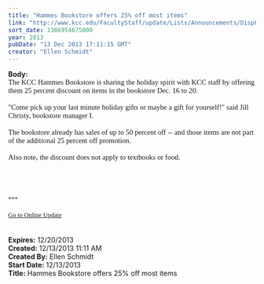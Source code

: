 ```yaml
---
title: "Hammes Bookstore offers 25% off most items"
link: "http://www.kcc.edu/FacultyStaff/update/Lists/Announcements/DispForm.aspx?ID=1374"
sort_date: 1386954675000
year: 2013
pubDate: "13 Dec 2013 17:11:15 GMT"
creator: "Ellen Schmidt"
---
```


<div><b>Body:</b> <div class="ExternalClass586C64ECCE7345BE91A1954229E56CA2">
<div><span style="font-family:'Calibri','sans-serif';font-size:11pt">The KCC Hammes Bookstore is sharing the holiday spirit with KCC staff by offering them 25 percent discount on items in the bookstore Dec. 16 to 20. </span></div>
<div><span style="font-family:'Calibri','sans-serif';font-size:11pt"></span> </div>
<div><span style="font-family:'Calibri','sans-serif';font-size:11pt">&quot;Come pick up your last minute holiday gifts or maybe a gift for yourself!&quot; said Jill Christy, bookstore manager I.</span></div>
<div><span style="font-family:'Calibri','sans-serif';font-size:11pt"></span> </div>
<div><span style="font-family:'Calibri','sans-serif';font-size:11pt">The bookstore already has sales of up to 50 percent off -- and those items are not part of the additional 25 percent off promotion. </span></div>
<div><span style="font-family:'Calibri','sans-serif';font-size:11pt"></span> </div>
<div><span style="font-family:'Calibri','sans-serif';font-size:11pt">Also note, the discount does not apply to textbooks or food. </span><span style="font-family:'Calibri','sans-serif';font-size:11pt"></span></div>
<div><span style="font-family:'Calibri','sans-serif';font-size:11pt"></span> </div>
<div><span style="font-family:'Calibri','sans-serif';font-size:11pt"></span> </div>
<div><span style="font-family:'Calibri','sans-serif';font-size:11pt"></span> </div>
<div><span style="font-family:'Calibri','sans-serif';font-size:11pt">
<div>
<div></div>
<div></div>
<div></div>
<div><br />
<div></div>
<div>
<div>
<div></div>
<div><font size="2">***</font></div>
<div><font size="2"></font> </div>
<div><font size="2"></font></div>
<div><font size="2"></font></div>
<div><font size="2"><a href="/FacultyStaff/update/Pages/dailyupdate.aspx">Go to Online Update</a></font></div>
<div><font size="2"></font></div></div></div></div></div></span></div>
<div><span style="font-family:'Calibri','sans-serif';font-size:11pt"></span> </div>
<div><span style="font-family:'Calibri','sans-serif';font-size:11pt"></span> </div></div></div>
<div><b>Expires:</b> 12/20/2013</div>
<div><b>Created:</b> 12/13/2013 11:11 AM</div>
<div><b>Created By:</b> Ellen Schmidt</div>
<div><b>Start Date:</b> 12/13/2013</div>
<div><b>Title:</b> Hammes Bookstore offers 25% off most items</div>
